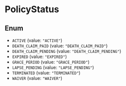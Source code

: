 # PolicyStatus

## Enum

* `ACTIVE` (value: `"ACTIVE"`)
* `DEATH_CLAIM_PAID` (value: `"DEATH_CLAIM_PAID"`)
* `DEATH_CLAIM_PENDING` (value: `"DEATH_CLAIM_PENDING"`)
* `EXPIRED` (value: `"EXPIRED"`)
* `GRACE_PERIOD` (value: `"GRACE_PERIOD"`)
* `LAPSE_PENDING` (value: `"LAPSE_PENDING"`)
* `TERMINATED` (value: `"TERMINATED"`)
* `WAIVER` (value: `"WAIVER"`)
